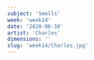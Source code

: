 ```yaml
---
subject: 'Smells'
week: 'week14'
date: '2020-06-10'
artist: 'Charles'
dimensions: ''
slug: 'week14/Charles.jpg'
---
```

